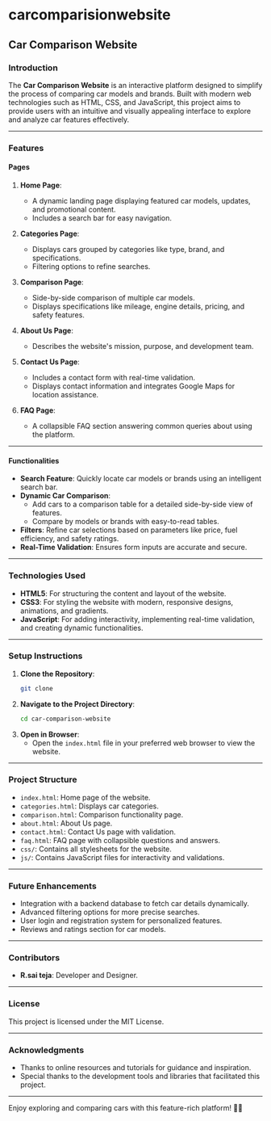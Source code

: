 # carcomparisionwebsite

## **Car Comparison Website**  

### **Introduction**  
The **Car Comparison Website** is an interactive platform designed to simplify the process of comparing car models and brands. Built with modern web technologies such as HTML, CSS, and JavaScript, this project aims to provide users with an intuitive and visually appealing interface to explore and analyze car features effectively.  

---

### **Features**  

#### **Pages**  
1. **Home Page**:  
   - A dynamic landing page displaying featured car models, updates, and promotional content.  
   - Includes a search bar for easy navigation.  

2. **Categories Page**:  
   - Displays cars grouped by categories like type, brand, and specifications.  
   - Filtering options to refine searches.  

3. **Comparison Page**:  
   - Side-by-side comparison of multiple car models.  
   - Displays specifications like mileage, engine details, pricing, and safety features.  

4. **About Us Page**:  
   - Describes the website's mission, purpose, and development team.  

5. **Contact Us Page**:  
   - Includes a contact form with real-time validation.  
   - Displays contact information and integrates Google Maps for location assistance.  

6. **FAQ Page**:  
   - A collapsible FAQ section answering common queries about using the platform.  

---

#### **Functionalities**  
- **Search Feature**: Quickly locate car models or brands using an intelligent search bar.  
- **Dynamic Car Comparison**:  
  - Add cars to a comparison table for a detailed side-by-side view of features.  
  - Compare by models or brands with easy-to-read tables.  
- **Filters**: Refine car selections based on parameters like price, fuel efficiency, and safety ratings.  
- **Real-Time Validation**: Ensures form inputs are accurate and secure.  

---

### **Technologies Used**  
- **HTML5**: For structuring the content and layout of the website.  
- **CSS3**: For styling the website with modern, responsive designs, animations, and gradients.  
- **JavaScript**: For adding interactivity, implementing real-time validation, and creating dynamic functionalities.  

---

### **Setup Instructions**  
1. **Clone the Repository**:  
   ```bash  
   git clone   
   ```  
2. **Navigate to the Project Directory**:  
   ```bash  
   cd car-comparison-website  
   ```  
3. **Open in Browser**:  
   - Open the `index.html` file in your preferred web browser to view the website.  

---

### **Project Structure**  
- `index.html`: Home page of the website.  
- `categories.html`: Displays car categories.  
- `comparison.html`: Comparison functionality page.  
- `about.html`: About Us page.  
- `contact.html`: Contact Us page with validation.  
- `faq.html`: FAQ page with collapsible questions and answers.  
- `css/`: Contains all stylesheets for the website.  
- `js/`: Contains JavaScript files for interactivity and validations.  

---

### **Future Enhancements**  
- Integration with a backend database to fetch car details dynamically.  
- Advanced filtering options for more precise searches.  
- User login and registration system for personalized features.  
- Reviews and ratings section for car models.  

---

### **Contributors**  
- **R.sai teja**: Developer and Designer.  

---

### **License**  
This project is licensed under the MIT License.  

---

### **Acknowledgments**  
- Thanks to online resources and tutorials for guidance and inspiration.  
- Special thanks to the development tools and libraries that facilitated this project.  

---  
Enjoy exploring and comparing cars with this feature-rich platform! 🚗✨
